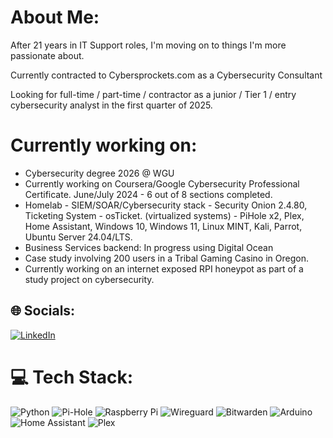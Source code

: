 # About Me:
After 21 years in IT Support roles, I'm moving on to things I'm more passionate about. 

Currently contracted to Cybersprockets.com as a Cybersecurity Consultant

Looking for full-time / part-time / contractor as a junior / Tier 1 / entry cybersecurity analyst in the first quarter of 2025.

# Currently working on:
- Cybersecurity degree 2026 @ WGU
- Currently working on Coursera/Google Cybersecurity Professional Certificate. June/July 2024 - 6 out of 8 sections completed. 
- Homelab - SIEM/SOAR/Cybersecurity stack - Security Onion 2.4.80, Ticketing System - osTicket. (virtualized systems) - PiHole x2, Plex, Home Assistant, Windows 10, Windows 11, Linux MINT, Kali, Parrot, Ubuntu Server 24.04/LTS.
- Business Services backend: In progress using Digital Ocean
- Case study involving 200 users in a Tribal Gaming Casino in Oregon.
- Currently working on an internet exposed RPI honeypot as part of a study project on cybersecurity.
  

## 🌐 Socials:
[![LinkedIn](https://img.shields.io/badge/LinkedIn-%230077B5.svg?logo=linkedin&logoColor=white)](https://linkedin.com/in/joshuastanden) 

# 💻 Tech Stack:
![Python](https://img.shields.io/badge/python-3670A0?style=for-the-badge&logo=python&logoColor=ffdd54) ![Pi-Hole](https://img.shields.io/badge/pihole-%2396060C.svg?style=for-the-badge&logo=pi-hole&logoColor=white) ![Raspberry Pi](https://img.shields.io/badge/-RaspberryPi-C51A4A?style=for-the-badge&logo=Raspberry-Pi) ![Wireguard](https://img.shields.io/badge/wireguard-%2388171A.svg?style=for-the-badge&logo=wireguard&logoColor=white) ![Bitwarden](https://img.shields.io/badge/bitwarden-%23175DDC.svg?style=for-the-badge&logo=bitwarden&logoColor=white) ![Arduino](https://img.shields.io/badge/-Arduino-00979D?style=for-the-badge&logo=Arduino&logoColor=white) ![Home Assistant](https://img.shields.io/badge/home%20assistant-%2341BDF5.svg?style=for-the-badge&logo=home-assistant&logoColor=white) ![Plex](https://img.shields.io/badge/plex-%23E5A00D.svg?style=for-the-badge&logo=plex&logoColor=white)
